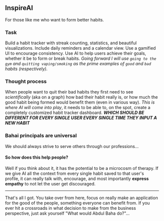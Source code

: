 ## InspireAI

For those like me who want to form better habits.

### Task

Build a habit tracker with streak counting, statistics, and beautiful visualizations. Include daily reminders and a calendar view. Use a gamified UI to encourage consistency. Use AI to help users achieve their goals,  whether it be to form or break habits. *Going forward I will use `going to the gym` and `quitting vaping/smoking` as the prime examples of `good` and `bad` habits (respectively).*

### Thought process

When people want to quit their bad habits they first need to see *scientifically* (aka on a graph) how bad their habit really is, or how much the good habit being formed would benefit them (even in various way). *This is where AI will come into play*, it needs to be able to, on the spot, create a completely customized habit tracker dashboard. ***WHICH SHOULD BE DIFFERENT FOR EVERY SINGLE USER EVERY SINGLE TIME THEY INPUT A NEW HABIT***

### Bahai principals are universal

We should always strive to serve others through our professions...

#### So how does this help people?

Well if you think about it, it has the potential to be a microcosm of therapy. If we give AI all the context from every single habit saved to that user's profile, it can really talk with, encourage, and most importantly **express empathy** to not let the user get discouraged.

---------------------------------------

That's all I got. You take over from here, focus on really make an application for the good of the people, something everyone can benefit from. If you ever hit a crossroads in what decision to make from the business perspective, just ask yourself "What would Abdul Baha do?"...